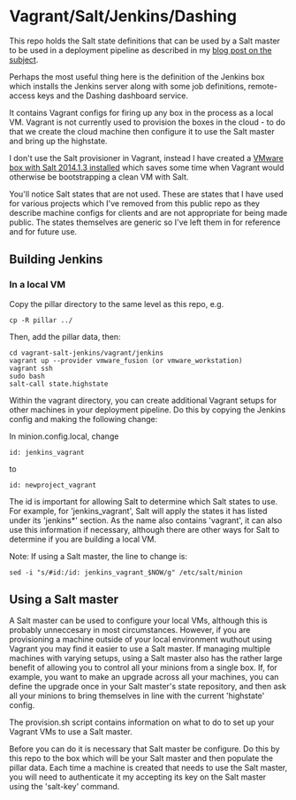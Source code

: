 # Vagrant/Salt/Jenkins/Dashing

This repo holds the Salt state definitions that can be used by a Salt master to be used in a deployment pipeline as described in my [blog post on the subject](http://www.afewmorelines.com/a-full-deployment-pipeline-using-vagrant-saltstack-and-jenkins/).

Perhaps the most useful thing here is the definition of the Jenkins box which installs the Jenkins server along with some job definitions, remote-access keys and the Dashing dashboard service.

It contains Vagrant configs for firing up any box in the process as a local VM. Vagrant is not currently used to provision the boxes in the cloud - to do that we create the cloud machine then configure it to use the Salt master and bring up the highstate.

I don't use the Salt provisioner in Vagrant, instead I have created a [VMware box with Salt 2014.1.3 installed](https://vagrantcloud.com/netsensia/ubuntu-trusty64-salt) which saves some time when Vagrant would otherwise be bootstrapping a clean VM with Salt.

You'll notice Salt states that are not used. These are states that I have used for various projects which I've removed from this public repo as they describe machine configs for clients and are not appropriate for being made public. The states themselves are generic so I've left them in for reference and for future use.

## Building Jenkins

### In a local VM

Copy the pillar directory to the same level as this repo, e.g.

	cp -R pillar ../
	
Then, add the pillar data, then:

	cd vagrant-salt-jenkins/vagrant/jenkins
	vagrant up --provider vmware_fusion (or vmware_workstation)
	vagrant ssh
	sudo bash
	salt-call state.highstate
	
Within the vagrant directory, you can create additional Vagrant setups for other machines in your deployment pipeline. Do this by copying the Jenkins config and making the following change:

In minion.config.local, change

	id: jenkins_vagrant
	
to

	id: newproject_vagrant
	
The id is important for allowing Salt to determine which Salt states to use. For example, for 'jenkins_vagrant', Salt will apply the states it has listed under its 'jenkins*' section. As the name also contains 'vagrant', it can also use this information if necessary, although there are other ways for Salt to determine if you are building a local VM. 

Note: If using a Salt master, the line to change is:

    sed -i "s/#id:/id: jenkins_vagrant_$NOW/g" /etc/salt/minion

## Using a Salt master

A Salt master can be used to configure your local VMs, although this is probably unneccesary in most circumstances. However, if you are provisioning a machine outside of your local environment wuthout using Vagrant you may find it easier to use a Salt master. If managing multiple machines with varying setups, using a Salt master also has the rather large benefit of allowing you to control all your minions from a single box. If, for example, you want to make an upgrade across all your machines, you can define the upgrade once in your Salt master's state repository, and then ask all your minions to bring themselves in line with the current 'highstate' config.

The provision.sh script contains information on what to do to set up your Vagrant VMs to use a Salt master.

Before you can do it is necessary that Salt master be configure. Do this by this repo to the box which will be your Salt master and then populate the pillar data. Each time a machine is created that needs to use the Salt master, you will need to authenticate it my accepting its key on the Salt master using the 'salt-key' command.

